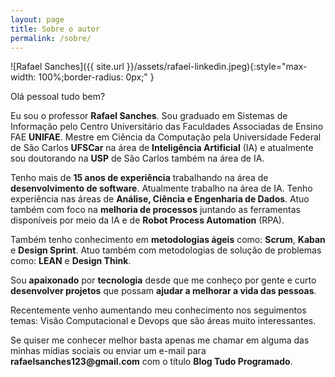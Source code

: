 ```yaml
---
layout: page
title: Sobre o autor
permalink: /sobre/
---
```


![Rafael Sanches]({{ site.url }}/assets/rafael-linkedin.jpeg){:style="max-width: 100%;border-radius: 0px;" }

Olá pessoal tudo bem?

Eu sou o professor __Rafael Sanches__. Sou graduado em Sistemas de Informação pelo Centro Universitário das Faculdades Associadas de Ensino FAE __UNIFAE__. Mestre em Ciência da Computação pela Universidade Federal de São Carlos __UFSCar__ na área de __Inteligência Artificial__ (IA) e atualmente sou doutorando na __USP__ de São Carlos também na área de IA.

Tenho mais de __15 anos de experiência__ trabalhando na área de __desenvolvimento de software__. Atualmente trabalho na área de IA. Tenho experiência nas áreas de __Análise, Ciência e Engenharia de Dados__. Atuo também com foco na __melhoria de processos__ juntando as ferramentas disponíveis por meio da IA e de __Robot Process Automation__ (RPA).

Também tenho conhecimento em __metodologias ágeis__ como: __Scrum__, __Kaban__ e __Design Sprint__. Atuo também com metodologias de solução de problemas como: __LEAN__ e __Design Think__.

Sou __apaixonado__ por __tecnologia__ desde que me conheço por gente e curto __desenvolver projetos__ que possam __ajudar a melhorar a vida das pessoas__.

Recentemente venho aumentando meu conhecimento nos seguimentos temas: Visão Computacional e Devops que são áreas muito interessantes.

Se quiser me conhecer melhor basta apenas me chamar em alguma das minhas mídias sociais ou enviar um e-mail para __rafaelsanches123@gmail.com__ com o título __Blog Tudo Programado__.
